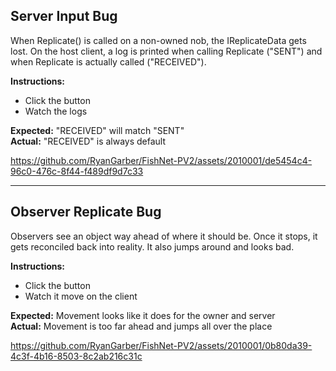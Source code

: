 ﻿## Server Input Bug

When Replicate() is called on a non-owned nob, the IReplicateData gets lost.
On the host client, a log is printed when calling Replicate ("SENT") and when Replicate is actually called ("RECEIVED").

**Instructions:**
- Click the button
- Watch the logs

**Expected:** "RECEIVED" will match "SENT"  
**Actual:** "RECEIVED" is always default

https://github.com/RyanGarber/FishNet-PV2/assets/2010001/de5454c4-96c0-476c-8f44-f489df9d7c33

---

## Observer Replicate Bug

Observers see an object way ahead of where it should be. Once it stops, it gets reconciled back into reality. It also jumps around and looks bad.

**Instructions:**
- Click the button
- Watch it move on the client

**Expected:** Movement looks like it does for the owner and server  
**Actual:** Movement is too far ahead and jumps all over the place

https://github.com/RyanGarber/FishNet-PV2/assets/2010001/0b80da39-4c3f-4b16-8503-8c2ab216c31c

